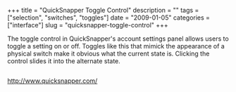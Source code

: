 +++
title = "QuickSnapper Toggle Control"
description = ""
tags = ["selection", "switches", "toggles"]
date = "2009-01-05"
categories = ["interface"]
slug = "quicksnapper-toggle-control"
+++


<p>The toggle control in QuickSnapper's account settings panel allows users to toggle a setting on or off. Toggles like this that mimick the appearance of a physical switch make it obvious what the current state is. Clicking the control slides it into the alternate state.</p>
<div id="screens-full" class="clear"><div class="fullimg clear"><a href="//media.konigi.com/interface/quicksnapper-toggle-1.png" class="group" rel="group" title="1. "><img src="//media.konigi.com/interface/quicksnapper-toggle-1.png" alt="" class="img-responsive"></a></div></div>        
<p><a href="http://www.quicksnapper.com/">http://www.quicksnapper.com/</a></p>

